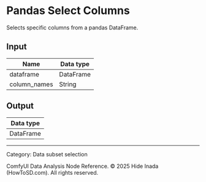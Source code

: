 # Pandas Select Columns
Selects specific columns from a pandas DataFrame.

## Input
| Name | Data type |
|---|---|
| dataframe | DataFrame |
| column_names | String |

## Output
| Data type |
|---|
| DataFrame |

<HR>
Category: Data subset selection

ComfyUI Data Analysis Node Reference. © 2025 Hide Inada (HowToSD.com). All rights reserved.
